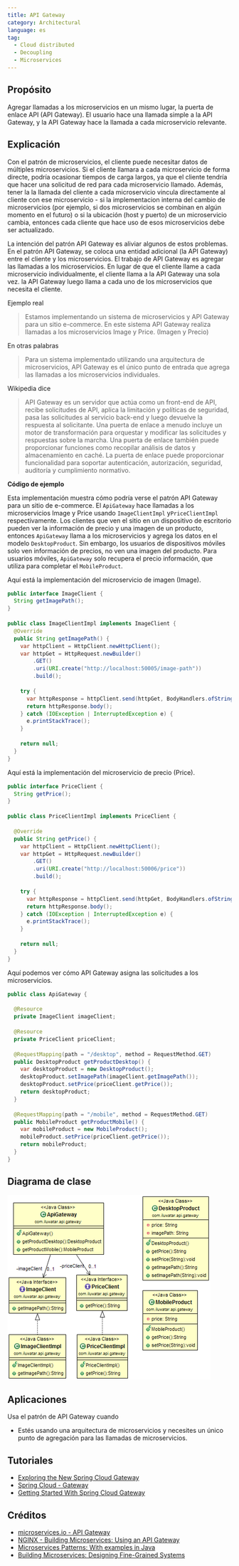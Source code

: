 ```yaml
---
title: API Gateway
category: Architectural
language: es
tag:
  - Cloud distributed
  - Decoupling
  - Microservices
---
```


## Propósito

Agregar llamadas a los microservicios en un mismo lugar, la puerta de enlace API (API Gateway). El usuario 
hace una llamada simple a la API Gateway, y la API Gateway hace la llamada a cada microservicio relevante.

## Explicación

Con el patrón de microservicios, el cliente puede necesitar datos de múltiples microservicios. Si el 
cliente llamara a cada microservicio de forma directe, podría ocasionar tiempos de carga largos, ya que
el cliente tendría que hacer una solicitud de red para cada microservicio llamado. Además, tener la
la llamada del cliente a cada microservicio vincula directamente al cliente con ese microservicio - si la
implementacion interna del cambio de microservicios (por ejemplo, si dos microservicios se combinan en 
algún momento en el futuro) o si la ubicación (host y puerto) de un microservicio cambia, entonces cada 
cliente que hace uso de esos microservicios debe ser actualizado.

La intención del patrón API Gateway es aliviar algunos de estos problemas. En el patrón API Gateway, 
se coloca una entidad adicional (la API Gateway) entre el cliente y los microservicios.
El trabajo de API Gateway es agregar las llamadas a los microservicios. En lugar de que el cliente
llame a cada microservicio individualmente, el cliente llama a la API Gateway una sola vez. la API
Gateway luego llama a cada uno de los microservicios que necesita el cliente.

Ejemplo real

> Estamos implementando un sistema de microservicios y API Gateway para un sitio e-commerce. En este
> sistema API Gateway realiza llamadas a los microservicios Image y Price. (Imagen y Precio)

En otras palabras

> Para un sistema implementado utilizando una arquitectura de microservicios, API Gateway es el único
> punto de entrada que agrega las llamadas a los microservicios individuales.

Wikipedia dice

> API Gateway es un servidor que actúa como un front-end de API, recibe solicitudes de API, aplica la 
> limitación y políticas de seguridad, pasa las solicitudes al servicio back-end y luego devuelve la 
> respuesta al solicitante. Una puerta de enlace a menudo incluye un motor de transformación para 
> orquestar y modificar las solicitudes y respuestas sobre la marcha. Una puerta de enlace también 
> puede proporcionar funciones como recopilar análisis de datos y almacenamiento en caché. La puerta 
> de enlace puede proporcionar funcionalidad para soportar autenticación, autorización, seguridad, 
> auditoría y cumplimiento normativo.

**Código de ejemplo**

Esta implementación muestra cómo podría verse el patrón API Gateway para un sitio de e-commerce. El
`ApiGateway` hace llamadas a los microservicios Image y Price usando `ImageClientImpl` y`PriceClientImpl` 
respectivamente. Los clientes que ven el sitio en un dispositivo de escritorio pueden ver la información
de precio y una imagen de un producto, entonces `ApiGateway` llama a los microservicios y
agrega los datos en el modelo `DesktopProduct`. Sin embargo, los usuarios de dispositivos móviles solo 
ven información de precios, no ven una imagen del producto. Para usuarios móviles, `ApiGateway` solo 
recupera el precio información, que utiliza para completar el `MobileProduct`.

Aquí está la implementación del microservicio de imagen (Image).

```java
public interface ImageClient {
  String getImagePath();
}

public class ImageClientImpl implements ImageClient {
  @Override
  public String getImagePath() {
    var httpClient = HttpClient.newHttpClient();
    var httpGet = HttpRequest.newBuilder()
        .GET()
        .uri(URI.create("http://localhost:50005/image-path"))
        .build();

    try {
      var httpResponse = httpClient.send(httpGet, BodyHandlers.ofString());
      return httpResponse.body();
    } catch (IOException | InterruptedException e) {
      e.printStackTrace();
    }

    return null;
  }
}
```

Aquí está la implementación del microservicio de precio (Price).

```java
public interface PriceClient {
  String getPrice();
}

public class PriceClientImpl implements PriceClient {

  @Override
  public String getPrice() {
    var httpClient = HttpClient.newHttpClient();
    var httpGet = HttpRequest.newBuilder()
        .GET()
        .uri(URI.create("http://localhost:50006/price"))
        .build();

    try {
      var httpResponse = httpClient.send(httpGet, BodyHandlers.ofString());
      return httpResponse.body();
    } catch (IOException | InterruptedException e) {
      e.printStackTrace();
    }

    return null;
  }
}
```

Aquí podemos ver cómo API Gateway asigna las solicitudes a los microservicios.

```java
public class ApiGateway {

  @Resource
  private ImageClient imageClient;

  @Resource
  private PriceClient priceClient;

  @RequestMapping(path = "/desktop", method = RequestMethod.GET)
  public DesktopProduct getProductDesktop() {
    var desktopProduct = new DesktopProduct();
    desktopProduct.setImagePath(imageClient.getImagePath());
    desktopProduct.setPrice(priceClient.getPrice());
    return desktopProduct;
  }

  @RequestMapping(path = "/mobile", method = RequestMethod.GET)
  public MobileProduct getProductMobile() {
    var mobileProduct = new MobileProduct();
    mobileProduct.setPrice(priceClient.getPrice());
    return mobileProduct;
  }
}
```

## Diagrama de clase

![alt text](/api-gateway/etc/api-gateway.png "API Gateway")

## Aplicaciones

Usa el patrón de API Gateway cuando

* Estés usando una arquitectura de microservicios y necesites un único punto de agregación para las llamadas de microservicios.

## Tutoriales

* [Exploring the New Spring Cloud Gateway](https://www.baeldung.com/spring-cloud-gateway)
* [Spring Cloud - Gateway](https://www.tutorialspoint.com/spring_cloud/spring_cloud_gateway.htm)
* [Getting Started With Spring Cloud Gateway](https://dzone.com/articles/getting-started-with-spring-cloud-gateway)

## Créditos

* [microservices.io - API Gateway](http://microservices.io/patterns/apigateway.html)
* [NGINX - Building Microservices: Using an API Gateway](https://www.nginx.com/blog/building-microservices-using-an-api-gateway/)
* [Microservices Patterns: With examples in Java](https://www.amazon.com/gp/product/1617294543/ref=as_li_qf_asin_il_tl?ie=UTF8&tag=javadesignpat-20&creative=9325&linkCode=as2&creativeASIN=1617294543&linkId=ac7b6a57f866ac006a309d9086e8cfbd)
* [Building Microservices: Designing Fine-Grained Systems](https://www.amazon.com/gp/product/1491950358/ref=as_li_qf_asin_il_tl?ie=UTF8&tag=javadesignpat-20&creative=9325&linkCode=as2&creativeASIN=1491950358&linkId=4c95ca9831e05e3f0dadb08841d77bf1)
